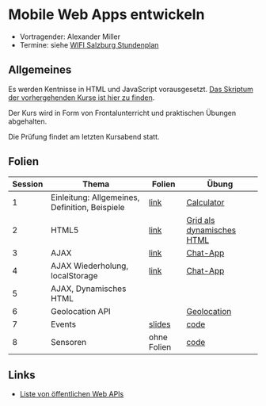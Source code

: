 # Mobile Web Apps entwickeln

- Vortragender: Alexander Miller
- Termine: siehe [WIFI Salzburg Stundenplan](https://www.wifisalzburg.at/stundenplan/86150019)

## Allgemeines

Es werden Kentnisse in HTML und JavaScript vorausgesetzt. [Das Skriptum der vorhergehenden Kurse ist hier zu finden](https://github.com/maniobi/wifi-jwe20).

Der Kurs wird in Form von Frontalunterricht und praktischen Übungen abgehalten.

Die Prüfung findet am letzten Kursabend statt.

## Folien

Session | Thema | Folien | Übung
--- | --- | --- | ---
1 | Einleitung: Allgemeines, Definition, Beispiele | [link](01-einleitung/slides.pdf) | [Calculator](01-einleitung/index.html)
2  | HTML5 | [link](02-html5/slides.pdf) | [Grid als dynamisches HTML](02-html5/uebung/)
3  | AJAX | [link](03-ajax/slides.pdf) | [Chat-App](03-ajax/chat-app)
4  | AJAX Wiederholung, localStorage | [link](03-ajax/slides.pdf) | [Chat-App](03-ajax/chat-app)
5  | AJAX, Dynamisches HTML | | 
6  | Geolocation API | | [Geolocation](geolocation/)
7  | Events | [slides](events/events.pdf) | [code](events/)
8  | Sensoren | ohne Folien | [code](sensors/)

## Links

- [Liste von öffentlichen Web APIs](https://github.com/public-apis/public-apis)
